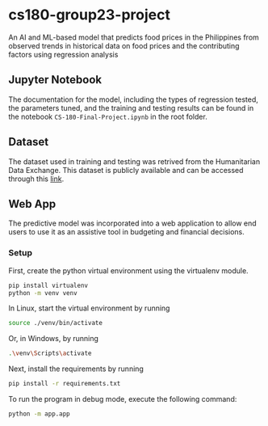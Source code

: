 # cs180-group23-project 
An AI and ML-based model that predicts food prices in the Philippines from observed trends in historical data on food prices and the contributing factors using regression analysis

## Jupyter Notebook
The documentation for the model, including the types of regression tested, the parameters tuned, and the training and testing results can be found in the notebook `CS-180-Final-Project.ipynb` in the root folder.

## Dataset
The dataset used in training and testing was retrived from the Humanitarian Data Exchange. This dataset is publicly available and can be accessed through this [link](https://data.humdata.org/dataset/wfp-food-prices-for-philippines).

## Web App
The predictive model was incorporated into a web application to allow end users to use it as an assistive tool in budgeting and financial decisions.

### Setup
First, create the python virtual environment using the virtualenv module.
``` bash
pip install virtualenv
python -m venv venv
```
In Linux, start the virtual environment by running
``` bash
source ./venv/bin/activate
```
Or, in Windows, by running
``` bash
.\venv\Scripts\activate
```

Next, install the requirements by running
```bash
pip install -r requirements.txt
```

To run the program in debug mode, execute the following command:
``` bash
python -m app.app
```
